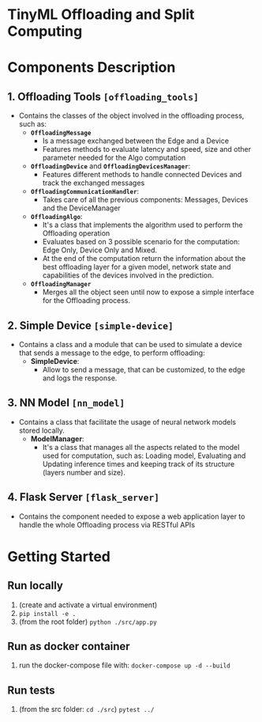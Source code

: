 # TinyML Offloading and Split Computing


# Components Description

## 1. Offloading Tools `[offloading_tools]`
   - Contains the classes of the object involved in the offloading process, such as:
     - **`OffloadingMessage`**
       - Is a message exchanged between the Edge and a Device
       - Features methods to evaluate latency and speed, size and other parameter needed for the Algo computation
     - **`OffloadingDevice`** and **`OffloadingDevicesManager`**:
       - Features different methods to handle connected Devices and track the exchanged messages
     - **`OffloadingCommunicationHandler`**:
       - Takes care of all the previous components: Messages, Devices and the DeviceManager
     - **`OffloadingAlgo`**:
       - It's a class that implements the algorithm used to perform the Offloading operation
       - Evaluates based on 3 possible scenario for the computation: Edge Only, Device Only and Mixed.
       - At the end of the computation return the information about the best offloading layer for a given model, network state and capabilities of the devices involved in the prediction.
     - **`OffloadingManager`**
       - Merges all the object seen until now to expose a simple interface for the Offloading process.

## 2. Simple Device `[simple-device]`
   - Contains a class and a module that can be used to simulate a device that sends a message to the edge, to perform offloading:
     - **SimpleDevice**:
       - Allow to send a message, that can be customized, to the edge and logs the response.

## 3. NN Model `[nn_model]`
   - Contains a class that facilitate the usage of neural network models stored locally.
     - **ModelManager**:
       - It's a class that manages all the aspects related to the model used for computation, such as: Loading model, Evaluating and Updating inference times and keeping track of its structure (layers number and size).

## 4. Flask Server `[flask_server]`
- Contains the component needed to expose a web application layer to handle the whole Offloading process via RESTful APIs


# Getting Started

## Run locally
1. (create and activate a virtual environment)
2. `pip install -e .`
3. (from the root folder)  `python ./src/app.py`

## Run as docker container
1. run the docker-compose file with: `docker-compose up -d --build`

## Run tests
1. (from the src folder: `cd ./src`) `pytest ../`

